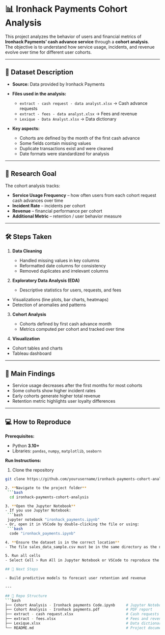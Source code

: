 # 📊 Ironhack Payments Cohort Analysis

This project analyzes the behavior of users and financial metrics of **Ironhack Payments’ cash advance service** through a **cohort analysis**.  
The objective is to understand how service usage, incidents, and revenue evolve over time for different user cohorts.

---

## 📂 Dataset Description

- **Source:** Data provided by Ironhack Payments  
- **Files used in the analysis:**  
  - `extract - cash request - data analyst.xlsx` → Cash advance requests  
  - `extract - fees - data analyst.xlsx` → Fees and revenue  
  - `Lexique - Data Analyst.xlsx` → Data dictionary  

- **Key aspects:**  
  - Cohorts are defined by the month of the first cash advance  
  - Some fields contain missing values  
  - Duplicate transactions exist and were cleaned  
  - Date formats were standardized for analysis  

---

## 🎯 Research Goal

The cohort analysis tracks:  

- **Service Usage Frequency** – how often users from each cohort request cash advances over time  
- **Incident Rate** – incidents per cohort  
- **Revenue** – financial performance per cohort  
- **Additional Metric** – retention / user behavior measure

---

## 🛠 Steps Taken

1. **Data Cleaning**
   - Handled missing values in key columns
   - Reformatted date columns for consistency
   - Removed duplicates and irrelevant columns

2. **Exploratory Data Analysis (EDA)**
   - Descriptive statistics for users, requests, and fees  
  - Visualizations (line plots, bar charts, heatmaps)  
  - Detection of anomalies and patterns 

3. **Cohort Analysis**
   - Cohorts defined by first cash advance month
   - Metrics computed per cohort and tracked over time

4. **Visualization**
- Cohort tables and charts  
- Tableau dashboard

---

## 📌 Main Findings

- Service usage decreases after the first months for most cohorts  
- Some cohorts show higher incident rates  
- Early cohorts generate higher total revenue  
- Retention metric highlights user loyalty differences  

---

## 💻 How to Reproduce

**Prerequisites:**
- Python **3.10+**
- Libraries: `pandas`, `numpy`, `matplotlib`, `seaborn`

**Run Instructions:**
1. Clone the repository
  ```bash
  git clone https://github.com/yourusername/ironhack-payments-cohort-analysis.git

2. **Navigate to the project folder**
   ```bash
    cd ironhack-payments-cohort-analysis

3. **Open the Jupyter Notebook**
- If you use Jupyter Notebook:
   ```bash
   jupyter notebook "ironhack_payments.ipynb"
- Or, open it in VSCode by double-clicking the file or using:
   ```bash
    code "ironhack_payments.ipynb"
  
4. **Ensure the dataset is in the correct location**
- The file sales_data_sample.csv must be in the same directory as the notebook.

5. Run all cells
- Select Cell > Run All in Jupyter Notebook or VSCode to reproduce the analysis.

## 🚀 Next Steps

- Build predictive models to forecast user retention and revenue 

---

## 📁 Repo Structure
```bash
├── Cohort Analysis - Ironhack payments Code.ipynb     # Jupyter Notebook with cleaning, EDA, cohort analysis
├── Cohort Analysis - Ironhack payments.pdf            # PDF report
├── extract - cash request.xlsx                        # Cash requests dataset
├── extract - fees.xlsx                                # Fees and revenue dataset
├── Lexique.xlsx                                       # Data dictionary
└── README.md                                          # Project documentation
